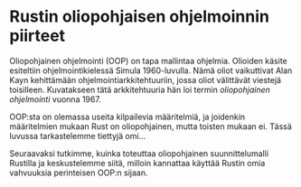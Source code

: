 # Rustin oliopohjaisen ohjelmoinnin piirteet

Oliopohjainen ohjelmointi (OOP) on tapa mallintaa ohjelmia. Olioiden käsite esiteltiin ohjelmointikielessä Simula 1960-luvulla. Nämä oliot vaikuttivat Alan Kayn kehittämään ohjelmointiarkkitehtuuriin, jossa oliot välittävät viestejä toisilleen. Kuvatakseen tätä arkkitehtuuria hän loi termin _oliopohjainen ohjelmointi_ vuonna 1967.

OOP:sta on olemassa useita kilpailevia määritelmiä, ja joidenkin määritelmien mukaan Rust on oliopohjainen, mutta toisten mukaan ei. Tässä luvussa tarkastelemme tiettyjä omi...

Seuraavaksi tutkimme, kuinka toteuttaa oliopohjainen suunnittelumalli Rustilla ja keskustelemme siitä, milloin kannattaa käyttää Rustin omia vahvuuksia perinteisen OOP:n sijaan.

